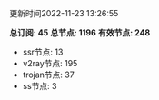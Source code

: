 更新时间2022-11-23 13:26:55

**总订阅: 45**
**总节点: 1196**
**有效节点: 248**
- ssr节点: 13
- v2ray节点: 195
- trojan节点: 37
- ss节点: 3
